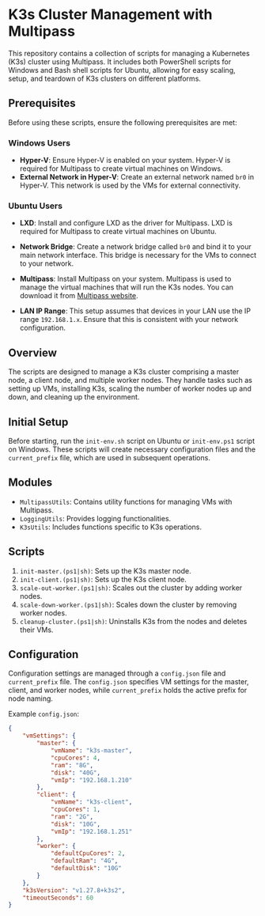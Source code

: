 # K3s Cluster Management with Multipass

This repository contains a collection of scripts for managing a Kubernetes (K3s) cluster using Multipass. It includes both PowerShell scripts for Windows and Bash shell scripts for Ubuntu, allowing for easy scaling, setup, and teardown of K3s clusters on different platforms.

## Prerequisites

Before using these scripts, ensure the following prerequisites are met:

### Windows Users

- **Hyper-V**: Ensure Hyper-V is enabled on your system. Hyper-V is required for Multipass to create virtual machines on Windows.
- **External Network in Hyper-V**: Create an external network named `br0` in Hyper-V. This network is used by the VMs for external connectivity.

### Ubuntu Users

- **LXD**: Install and configure LXD as the driver for Multipass. LXD is required for Multipass to create virtual machines on Ubuntu.
- **Network Bridge**: Create a network bridge called `br0` and bind it to your main network interface. This bridge is necessary for the VMs to connect to your network.

- **Multipass**: Install Multipass on your system. Multipass is used to manage the virtual machines that will run the K3s nodes. You can download it from [Multipass website](https://multipass.run/).

- **LAN IP Range**: This setup assumes that devices in your LAN use the IP range `192.168.1.x`. Ensure that this is consistent with your network configuration.

## Overview

The scripts are designed to manage a K3s cluster comprising a master node, a client node, and multiple worker nodes. They handle tasks such as setting up VMs, installing K3s, scaling the number of worker nodes up and down, and cleaning up the environment.

## Initial Setup

Before starting, run the `init-env.sh` script on Ubuntu or `init-env.ps1` script on Windows. These scripts will create necessary configuration files and the `current_prefix` file, which are used in subsequent operations.

## Modules

- `MultipassUtils`: Contains utility functions for managing VMs with Multipass.
- `LoggingUtils`: Provides logging functionalities.
- `K3sUtils`: Includes functions specific to K3s operations.

## Scripts

1. `init-master.(ps1|sh)`: Sets up the K3s master node.
2. `init-client.(ps1|sh)`: Sets up the K3s client node.
3. `scale-out-worker.(ps1|sh)`: Scales out the cluster by adding worker nodes.
4. `scale-down-worker.(ps1|sh)`: Scales down the cluster by removing worker nodes.
5. `cleanup-cluster.(ps1|sh)`: Uninstalls K3s from the nodes and deletes their VMs.

## Configuration

Configuration settings are managed through a `config.json` file and `current_prefix` file. The `config.json` specifies VM settings for the master, client, and worker nodes, while `current_prefix` holds the active prefix for node naming.

Example `config.json`:

```json
{
    "vmSettings": {
        "master": {
            "vmName": "k3s-master",
            "cpuCores": 4,
            "ram": "8G",
            "disk": "40G",
            "vmIp": "192.168.1.210"
        },
        "client": {
            "vmName": "k3s-client",
            "cpuCores": 1,
            "ram": "2G",
            "disk": "10G",
            "vmIp": "192.168.1.251"
        },
        "worker": {
            "defaultCpuCores": 2,
            "defaultRam": "4G",
            "defaultDisk": "10G"
        }
    },
    "k3sVersion": "v1.27.8+k3s2",
    "timeoutSeconds": 60
}
```
